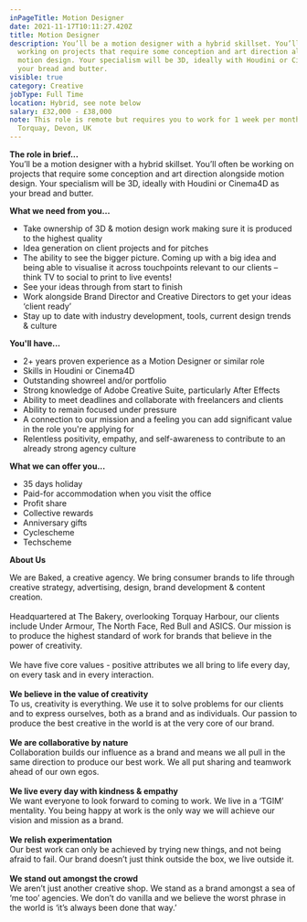 ```yaml
---
inPageTitle: Motion Designer
date: 2021-11-17T10:11:27.420Z
title: Motion Designer
description: You’ll be a motion designer with a hybrid skillset. You’ll often be
  working on projects that require some conception and art direction alongside
  motion design. Your specialism will be 3D, ideally with Houdini or Cinema4D as
  your bread and butter.
visible: true
category: Creative
jobType: Full Time
location: Hybrid, see note below
salary: £32,000 - £38,000
note: This role is remote but requires you to work for 1 week per month in
  Torquay, Devon, UK
---
```

**The role in brief...**\
You’ll be a motion designer with a hybrid skillset. You’ll often be working on projects that require some conception and art direction alongside motion design. Your specialism will be 3D, ideally with Houdini or Cinema4D as your bread and butter. 

**What we need from you...**

* Take ownership of 3D & motion design work making sure it is produced to the highest quality
* Idea generation on client projects and for pitches
* The ability to see the bigger picture. Coming up with a big idea and being able to visualise it across touchpoints relevant to our clients – think TV to social to print to live events!
* See your ideas through from start to finish
* Work alongside Brand Director and Creative Directors to get your ideas ‘client ready’
* Stay up to date with industry development, tools, current design trends & culture 

**You'll have...**

* 2+ years proven experience as a Motion Designer or similar role
* Skills in Houdini or Cinema4D
* Outstanding showreel and/or portfolio
* Strong knowledge of Adobe Creative Suite, particularly After Effects
* Ability to meet deadlines and collaborate with freelancers and clients
* Ability to remain focused under pressure
* A connection to our mission and a feeling you can add significant value in the role you're applying for
* Relentless positivity, empathy, and self-awareness to contribute to an already strong agency culture 

**What we can offer you...**

* 35 days holiday
* Paid-for accommodation when you visit the office
* Profit share
* Collective rewards
* Anniversary gifts
* Cyclescheme
* Techscheme

**About Us**

We are Baked, a creative agency. We bring consumer brands to life through creative strategy, advertising, design, brand development & content creation.\
\
Headquartered at The Bakery, overlooking Torquay Harbour, our clients include Under Armour, The North Face, Red Bull and ASICS. Our mission is to produce the highest standard of work for brands that believe in the power of creativity.\
\
We have five core values - positive attributes we all bring to life every day, on every task and in every interaction.\
\
**We believe in the value of creativity**\
To us, creativity is everything. We use it to solve problems for our clients and to express ourselves, both as a brand and as individuals. Our passion to produce the best creative in the world is at the very core of our brand.\
\
**We are collaborative by nature**\
Collaboration builds our influence as a brand and means we all pull in the same direction to produce our best work. We all put sharing and teamwork ahead of our own egos.\
\
**We live every day with kindness & empathy**\
We want everyone to look forward to coming to work. We live in a ‘TGIM’ mentality. You being happy at work is the only way we will achieve our vision and mission as a brand.\
\
**We relish experimentation**\
Our best work can only be achieved by trying new things, and not being afraid to fail. Our brand doesn’t just think outside the box, we live outside it.\
\
**We stand out amongst the crowd**\
We aren’t just another creative shop. We stand as a brand amongst a sea of ‘me too’ agencies. We don’t do vanilla and we believe the worst phrase in the world is ‘it’s always been done that way.’